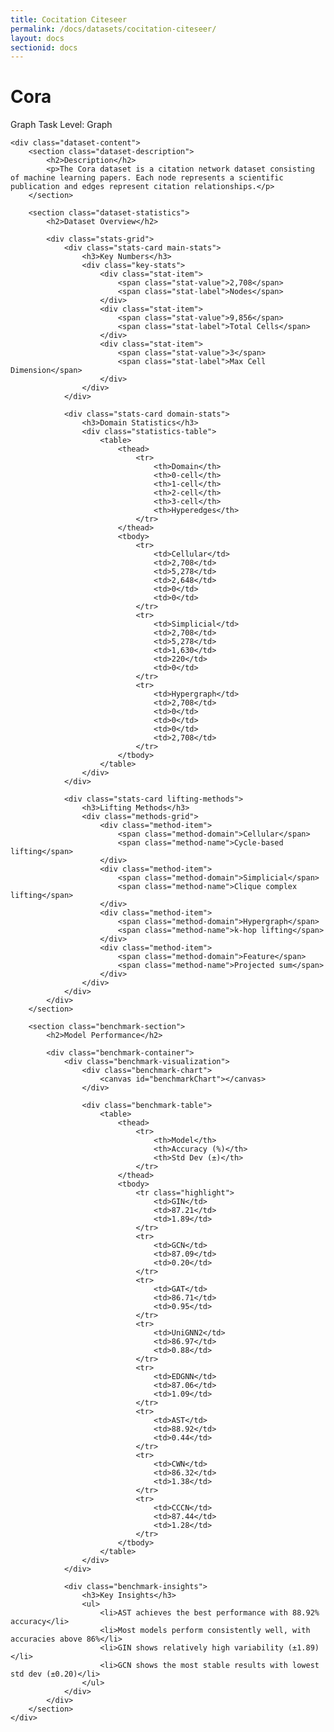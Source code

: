 ```yaml
---
title: Cocitation Citeseer
permalink: /docs/datasets/cocitation-citeseer/
layout: docs
sectionid: docs
---
```

<div class="dataset-page">
    <div class="dataset-header">
        <h1>Cora</h1>
        <div class="dataset-meta">
            <span class="domain-tag">Graph</span>
            <span class="task-tag">Task Level: Graph</span>
        </div>
    </div>

    <div class="dataset-content">
        <section class="dataset-description">
            <h2>Description</h2>
            <p>The Cora dataset is a citation network dataset consisting of machine learning papers. Each node represents a scientific publication and edges represent citation relationships.</p>
        </section>

        <section class="dataset-statistics">
            <h2>Dataset Overview</h2>
            
            <div class="stats-grid">
                <div class="stats-card main-stats">
                    <h3>Key Numbers</h3>
                    <div class="key-stats">
                        <div class="stat-item">
                            <span class="stat-value">2,708</span>
                            <span class="stat-label">Nodes</span>
                        </div>
                        <div class="stat-item">
                            <span class="stat-value">9,856</span>
                            <span class="stat-label">Total Cells</span>
                        </div>
                        <div class="stat-item">
                            <span class="stat-value">3</span>
                            <span class="stat-label">Max Cell Dimension</span>
                        </div>
                    </div>
                </div>

                <div class="stats-card domain-stats">
                    <h3>Domain Statistics</h3>
                    <div class="statistics-table">
                        <table>
                            <thead>
                                <tr>
                                    <th>Domain</th>
                                    <th>0-cell</th>
                                    <th>1-cell</th>
                                    <th>2-cell</th>
                                    <th>3-cell</th>
                                    <th>Hyperedges</th>
                                </tr>
                            </thead>
                            <tbody>
                                <tr>
                                    <td>Cellular</td>
                                    <td>2,708</td>
                                    <td>5,278</td>
                                    <td>2,648</td>
                                    <td>0</td>
                                    <td>0</td>
                                </tr>
                                <tr>
                                    <td>Simplicial</td>
                                    <td>2,708</td>
                                    <td>5,278</td>
                                    <td>1,630</td>
                                    <td>220</td>
                                    <td>0</td>
                                </tr>
                                <tr>
                                    <td>Hypergraph</td>
                                    <td>2,708</td>
                                    <td>0</td>
                                    <td>0</td>
                                    <td>0</td>
                                    <td>2,708</td>
                                </tr>
                            </tbody>
                        </table>
                    </div>
                </div>

                <div class="stats-card lifting-methods">
                    <h3>Lifting Methods</h3>
                    <div class="methods-grid">
                        <div class="method-item">
                            <span class="method-domain">Cellular</span>
                            <span class="method-name">Cycle-based lifting</span>
                        </div>
                        <div class="method-item">
                            <span class="method-domain">Simplicial</span>
                            <span class="method-name">Clique complex lifting</span>
                        </div>
                        <div class="method-item">
                            <span class="method-domain">Hypergraph</span>
                            <span class="method-name">k-hop lifting</span>
                        </div>
                        <div class="method-item">
                            <span class="method-domain">Feature</span>
                            <span class="method-name">Projected sum</span>
                        </div>
                    </div>
                </div>
            </div>
        </section>

        <section class="benchmark-section">
            <h2>Model Performance</h2>
            
            <div class="benchmark-container">
                <div class="benchmark-visualization">
                    <div class="benchmark-chart">
                        <canvas id="benchmarkChart"></canvas>
                    </div>
                    
                    <div class="benchmark-table">
                        <table>
                            <thead>
                                <tr>
                                    <th>Model</th>
                                    <th>Accuracy (%)</th>
                                    <th>Std Dev (±)</th>
                                </tr>
                            </thead>
                            <tbody>
                                <tr class="highlight">
                                    <td>GIN</td>
                                    <td>87.21</td>
                                    <td>1.89</td>
                                </tr>
                                <tr>
                                    <td>GCN</td>
                                    <td>87.09</td>
                                    <td>0.20</td>
                                </tr>
                                <tr>
                                    <td>GAT</td>
                                    <td>86.71</td>
                                    <td>0.95</td>
                                </tr>
                                <tr>
                                    <td>UniGNN2</td>
                                    <td>86.97</td>
                                    <td>0.88</td>
                                </tr>
                                <tr>
                                    <td>EDGNN</td>
                                    <td>87.06</td>
                                    <td>1.09</td>
                                </tr>
                                <tr>
                                    <td>AST</td>
                                    <td>88.92</td>
                                    <td>0.44</td>
                                </tr>
                                <tr>
                                    <td>CWN</td>
                                    <td>86.32</td>
                                    <td>1.38</td>
                                </tr>
                                <tr>
                                    <td>CCCN</td>
                                    <td>87.44</td>
                                    <td>1.28</td>
                                </tr>
                            </tbody>
                        </table>
                    </div>
                </div>

                <div class="benchmark-insights">
                    <h3>Key Insights</h3>
                    <ul>
                        <li>AST achieves the best performance with 88.92% accuracy</li>
                        <li>Most models perform consistently well, with accuracies above 86%</li>
                        <li>GIN shows relatively high variability (±1.89)</li>
                        <li>GCN shows the most stable results with lowest std dev (±0.20)</li>
                    </ul>
                </div>
            </div>
        </section>
    </div>
</div>

<style>
/* Import Inter font */
@import url('https://fonts.googleapis.com/css2?family=Inter:wght@400;500;600;700;800&display=swap');

/* ... existing styles ... */
</style>

<script src="https://cdn.jsdelivr.net/npm/chart.js"></script>
<script>
document.addEventListener('DOMContentLoaded', function() {
    const ctx = document.getElementById('benchmarkChart').getContext('2d');
    
    const data = {
        labels: ['AST', 'GIN', 'GCN', 'CCCN', 'EDGNN', 'UniGNN2', 'GAT', 'CWN'],
        datasets: [{
            label: 'Accuracy (%)',
            data: [88.92, 87.21, 87.09, 87.44, 87.06, 86.97, 86.71, 86.32],
            backgroundColor: 'rgba(37, 99, 235, 0.5)',
            borderColor: 'rgb(37, 99, 235)',
            borderWidth: 2
        }]
    };

    const config = {
        type: 'bar',
        data: data,
        options: {
            responsive: true,
            plugins: {
                legend: {
                    display: false
                },
                title: {
                    display: true,
                    text: 'Model Performance Comparison',
                    font: {
                        size: 20,
                        weight: '600',
                        family: "'Inter', sans-serif"
                    },
                    padding: 20
                }
            },
            scales: {
                y: {
                    beginAtZero: false,
                    min: 85,
                    max: 90,
                    title: {
                        display: true,
                        text: 'Accuracy (%)',
                        font: {
                            size: 16,
                            weight: '600',
                            family: "'Inter', sans-serif"
                        }
                    },
                    ticks: {
                        font: {
                            size: 14,
                            family: "'Inter', sans-serif"
                        }
                    }
                },
                x: {
                    ticks: {
                        font: {
                            size: 14,
                            family: "'Inter', sans-serif"
                        }
                    }
                }
            }
        }
    };

    new Chart(ctx, config);
});
</script> 